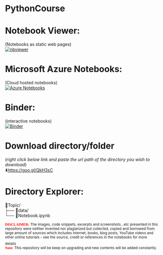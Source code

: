 # PythonCourse

# Notebook Viewer:  
(Notebooks as static web pages)  
[![nbviewer](https://user-images.githubusercontent.com/2791223/29387450-e5654c72-8294-11e7-95e4-090419520edb.png)](https://nbviewer.jupyter.org/github/DataScienceTraining-NonProfit/PythonCourse/tree/master/)


# Microsoft Azure Notebooks:
(Cloud hosted notebooks)  
[![Azure Notebooks](https://notebooks.azure.com/launch.png)](https://notebooks.azure.com/datascienceportal/projects/pythoncourse)

# Binder:
(interactive notebooks)  
[![Binder](https://mybinder.org/badge_logo.svg)](https://mybinder.org/v2/gh/DataScienceTraining-NonProfit/PythonCourse/master)

# Download directory/folder 
(*right click below link and paste the url path of the directory you wish to download*)  
:arrow_down:https://goo.gl/QkH3sC

# Directory Explorer:      
:open_file_folder:Topic/  
├── :open_file_folder:data/  
└── :closed_book:Notebook.ipynb  
  
<sub><span style="color:red; font-family:Comic Sans MS">**DISCLAIMER:**</span> The images, code snippets, excerpts and screenshots...etc presented in this repository were neither  invented nor plagiarized but collected, copied and borrowed from large amount of sources which includes internet, books, blog posts, YouTube videos and other online tutorials - see the source, credit or references in the notebooks for more details</sub>  
<sub><span style="color:red; font-family:Comic Sans MS">  
 **Note:**</span> This repository will be keep on upgrading and new contents will be added constantly.</sub>    
